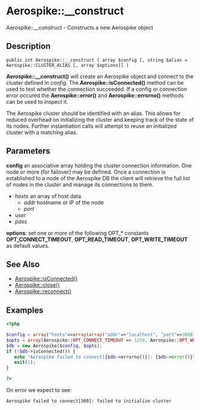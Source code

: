 
# Aerospike::__construct

Aerospike::__construct - Constructs a new Aerospike object

## Description

```
public int Aerospike::__construct ( array $config [, string $alias = Aerospike::CLUSTER_ALIAS [, array $options]] )
```

**Aerospike::__construct()** will create an Aerospike object and connect to the
cluster defined in *config*.  The **Aerospike::isConnected()** method can be used
to test whether the connection succeeded. If a config or connection error
occured the **Aerospike::error()** and **Aerospike::errorno()** methods can be used
to inspect it.

The Aerospike cluster should be identified with an alias.  This allows for
reduced overhead on initializing the cluster and keeping track of the state of
its nodes.  Further instantiation calls will attempt to reuse an initialized
cluster with a matching alias.

## Parameters

**config** an associative array holding the cluster connection information. One
node or more (for failover) may be defined. Once a connection is established to
a node of the Aerospike DB the client will retrieve the full list of nodes in the
cluster and manage its connections to them.

- *hosts* an array of host data
  - *addr* hostname or IP of the node
  - *port*
- *user*
- *pass*

**options**: set one or more of the following OPT_* constants
  **OPT_CONNECT_TIMEOUT**, **OPT_READ_TIMEOUT**, **OPT_WRITE_TIMEOUT** as
default values.

## See Also

- [Aerospike::isConnected()](aerospike_isconnected.md)
- [Aerospike::close()](aerospike_close.md)
- [Aerospike::reconnect()](aerospike_reconnect.md)

## Examples

```php
<?php

$config = array("hosts"=>array(array("addr"=>"localhost", "port"=>3000));
$opts = array(Aerospike::OPT_CONNECT_TIMEOUT => 1250, Aerospike::OPT_WRITE_TIMEOUT => 1500);
$db = new Aerospike($config, $opts);
if (!$db->isConnected()) {
   echo "Aerospike failed to connect[{$db->errorno()}]: {$db->error()}\n";
   exit(1);
}

?>
```

On error we expect to see:

```
Aerospike failed to connect[300]: failed to initialize cluster
```

